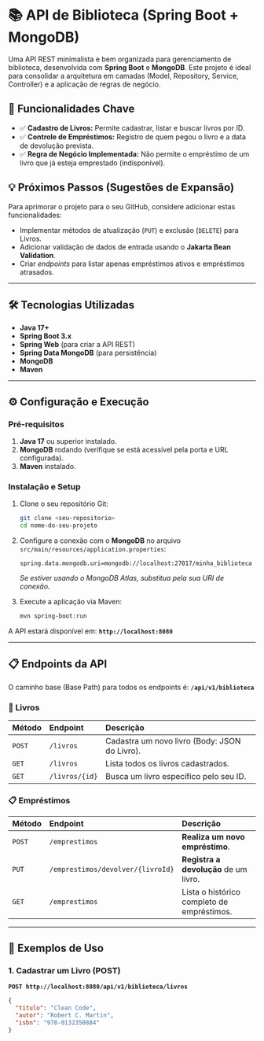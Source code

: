 # 📚 API de Biblioteca (Spring Boot + MongoDB)

Uma API REST minimalista e bem organizada para gerenciamento de biblioteca, desenvolvida com **Spring Boot** e **MongoDB**. Este projeto é ideal para consolidar a arquitetura em camadas (Model, Repository, Service, Controller) e a aplicação de regras de negócio.

## 🚀 Funcionalidades Chave

* ✅ **Cadastro de Livros:** Permite cadastrar, listar e buscar livros por ID.
* ✅ **Controle de Empréstimos:** Registro de quem pegou o livro e a data de devolução prevista.
* ✅ **Regra de Negócio Implementada:** Não permite o empréstimo de um livro que já esteja emprestado (indisponível).

## 💡 Próximos Passos (Sugestões de Expansão)

Para aprimorar o projeto para o seu GitHub, considere adicionar estas funcionalidades:

* Implementar métodos de atualização (`PUT`) e exclusão (`DELETE`) para Livros.
* Adicionar validação de dados de entrada usando o **Jakarta Bean Validation**.
* Criar *endpoints* para listar apenas empréstimos ativos e empréstimos atrasados.

---

## 🛠️ Tecnologias Utilizadas

* **Java 17+**
* **Spring Boot 3.x**
* **Spring Web** (para criar a API REST)
* **Spring Data MongoDB** (para persistência)
* **MongoDB**
* **Maven**

---

## ⚙️ Configuração e Execução

### Pré-requisitos

1.  **Java 17** ou superior instalado.
2.  **MongoDB** rodando (verifique se está acessível pela porta e URL configurada).
3.  **Maven** instalado.

### Instalação e Setup

1.  Clone o seu repositório Git:
    ```bash
    git clone <seu-repositorio>
    cd nome-do-seu-projeto
    ```
2.  Configure a conexão com o **MongoDB** no arquivo `src/main/resources/application.properties`:
    ```properties
    spring.data.mongodb.uri=mongodb://localhost:27017/minha_biblioteca
    ```
    *Se estiver usando o MongoDB Atlas, substitua pela sua URI de conexão.*

3.  Execute a aplicação via Maven:
    ```bash
    mvn spring-boot:run
    ```

A API estará disponível em: **`http://localhost:8080`**

---

## 📋 Endpoints da API

O caminho base (Base Path) para todos os endpoints é: **`/api/v1/biblioteca`**

### 📖 Livros

| Método | Endpoint | Descrição |
| :--- | :--- | :--- |
| `POST` | `/livros` | Cadastra um novo livro (Body: JSON do Livro). |
| `GET` | `/livros` | Lista todos os livros cadastrados. |
| `GET` | `/livros/{id}` | Busca um livro específico pelo seu ID. |

### 📋 Empréstimos

| Método | Endpoint | Descrição |
| :--- | :--- | :--- |
| `POST` | `/emprestimos` | **Realiza um novo empréstimo**. |
| `PUT` | `/emprestimos/devolver/{livroId}` | **Registra a devolução** de um livro. |
| `GET` | `/emprestimos` | Lista o histórico completo de empréstimos. |

---

## 📝 Exemplos de Uso

### 1. Cadastrar um Livro (POST)

**`POST http://localhost:8080/api/v1/biblioteca/livros`**
```json
{
  "titulo": "Clean Code",
  "autor": "Robert C. Martin",
  "isbn": "978-0132350884"
}
